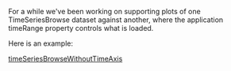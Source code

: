 For a while we've been working on supporting plots of one
TimeSeriesBrowse dataset against another, where the application
timeRange property controls what is loaded.

Here is an example:

[timeSeriesBrowseWithoutTimeAxis](http://autoplot.org/data/demoVideos/timeSeriesBrowse.html)

